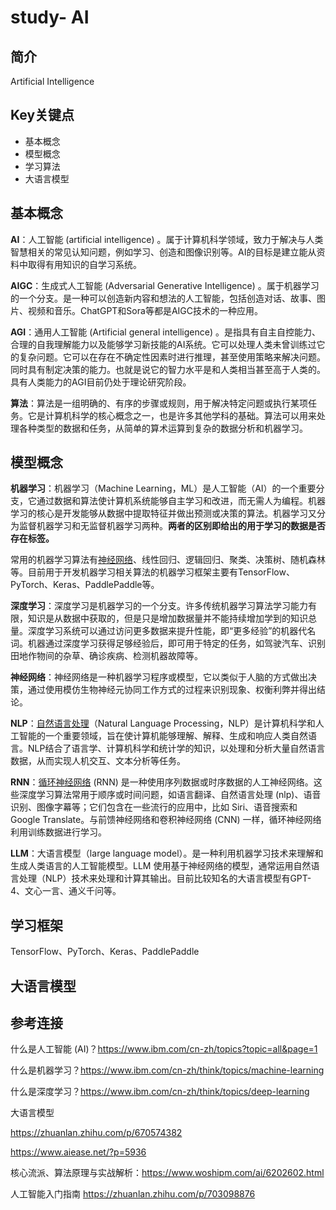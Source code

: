 # study- AI #
## 简介

Artificial Intelligence



## Key关键点

- 基本概念
- 模型概念
- 学习算法
- 大语言模型







## 基本概念

**AI**：人工智能 (artificial intelligence) 。属于计算机科学领域，致力于解决与人类智慧相关的常见认知问题，例如学习、创造和图像识别等。AI的目标是建立能从资料中取得有用知识的自学习系统。

**AIGC**：生成式人工智能 (Adversarial Generative Intelligence) 。属于机器学习的一个分支。是一种可以创造新内容和想法的人工智能，包括创造对话、故事、图片、视频和音乐。ChatGPT和Sora等都是AIGC技术的一种应用。

**AGI**：通用人工智能 (Artificial general intelligence) 。是指具有自主自控能力、合理的自我理解能力以及能够学习新技能的AI系统。它可以处理人类未曾训练过它的复杂问题。它可以在存在不确定性因素时进行推理，甚至使用策略来解决问题。同时具有制定决策的能力。也就是说它的智力水平是和人类相当甚至高于人类的。具有人类能力的AGI目前仍处于理论研究阶段。



**算法**：算法是一组明确的、有序的步骤或规则，用于解决特定问题或执行某项任务。它是计算机科学的核心概念之一，也是许多其他学科的基础。算法可以用来处理各种类型的数据和任务，从简单的算术运算到复杂的数据分析和机器学习。



## **模型概念**

**机器学习**：机器学习（Machine Learning，ML）是人工智能（AI）的一个重要分支，它通过数据和算法使计算机系统能够自主学习和改进，而无需人为编程。机器学习的核心是开发能够从数据中提取特征并做出预测或决策的算法。机器学习又分为监督机器学习和无监督机器学习两种。**两者的区别即给出的用于学习的数据是否存在标签。**



常用的机器学习算法有[神经网络](https://zhida.zhihu.com/search?content_id=244374753&content_type=Article&match_order=1&q=神经网络&zhida_source=entity)、线性回归、逻辑回归、聚类、决策树、随机森林等。目前用于开发机器学习相关算法的机器学习框架主要有TensorFlow、PyTorch、Keras、PaddlePaddle等。



**深度学习**：深度学习是机器学习的一个分支。许多传统机器学习算法学习能力有限，知识是从数据中获取的，但是只是增加数据量并不能持续增加学到的知识总量。深度学习系统可以通过访问更多数据来提升性能，即“更多经验”的机器代名词。机器通过深度学习获得足够经验后，即可用于特定的任务，如驾驶汽车、识别田地作物间的杂草、确诊疾病、检测机器故障等。



**神经网络**：神经网络是一种机器学习程序或模型，它以类似于人脑的方式做出决策，通过使用模仿生物神经元协同工作方式的过程来识别现象、权衡利弊并得出结论。



**NLP**：[自然语言处理](https://zhida.zhihu.com/search?content_id=244374753&content_type=Article&match_order=1&q=自然语言处理&zhida_source=entity)（Natural Language Processing，NLP）是计算机科学和人工智能的一个重要领域，旨在使计算机能够理解、解释、生成和响应人类自然语言。NLP结合了语言学、计算机科学和统计学的知识，以处理和分析大量自然语言数据，从而实现人机交互、文本分析等任务。



**RNN**：[循环神经网络](https://zhida.zhihu.com/search?content_id=244374753&content_type=Article&match_order=1&q=循环神经网络&zhida_source=entity) (RNN) 是一种使用序列数据或时序数据的人工神经网络。这些深度学习算法常用于顺序或时间问题，如语言翻译、自然语言处理 (nlp)、语音识别、图像字幕等；它们包含在一些流行的应用中，比如 Siri、语音搜索和 Google Translate。与前馈神经网络和卷积神经网络 (CNN) 一样，循环神经网络利用训练数据进行学习。



**LLM**：大语言模型（large language model）。是一种利用机器学习技术来理解和生成人类语言的人工智能模型。LLM 使用基于神经网络的模型，通常运用自然语言处理（NLP）技术来处理和计算其输出。目前比较知名的大语言模型有GPT-4、文心一言、通义千问等。



## 学习框架

TensorFlow、PyTorch、Keras、PaddlePaddle



## 大语言模型





## 参考连接

什么是人工智能 (AI)？https://www.ibm.com/cn-zh/topics?topic=all&page=1

什么是机器学习？https://www.ibm.com/cn-zh/think/topics/machine-learning

什么是深度学习？https://www.ibm.com/cn-zh/think/topics/deep-learning

大语言模型 

https://zhuanlan.zhihu.com/p/670574382

https://www.aiease.net/?p=5936



核心流派、算法原理与实战解析：https://www.woshipm.com/ai/6202602.html

人工智能入门指南 https://zhuanlan.zhihu.com/p/703098876